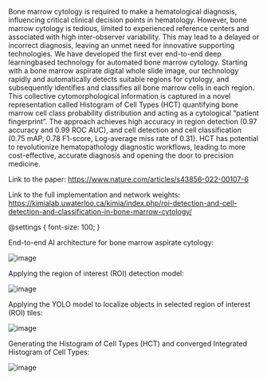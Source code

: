 

Bone marrow cytology is required to make a hematological diagnosis, influencing critical clinical decision points in hematology. However, bone marrow cytology is tedious, limited to experienced reference centers and associated with high inter-observer variability. This may lead to a delayed or incorrect diagnosis, leaving an unmet need for innovative supporting technologies. We have developed the first ever end-to-end deep learningbased technology for automated bone marrow cytology. Starting with a bone marrow aspirate digital whole slide image, our technology rapidly and automatically detects suitable regions for cytology, and subsequently identifies and classifies all bone marrow cells in each region. This collective cytomorphological information is captured in a novel representation called Histogram of Cell Types (HCT) quantifying bone marrow cell class probability distribution and acting as a cytological “patient fingerprint”. The approach achieves high accuracy in region detection (0.97 accuracy and 0.99 ROC AUC), and cell detection and cell classification (0.75 mAP, 0.78 F1-score, Log-average miss rate of 0.31). HCT has potential to revolutionize hematopathology diagnostic workflows, leading to more cost-effective, accurate diagnosis and opening the door to precision medicine.

Link to the paper: https://www.nature.com/articles/s43856-022-00107-6

Link to the full implementation and network weights: https://kimialab.uwaterloo.ca/kimia/index.php/roi-detection-and-cell-detection-and-classification-in-bone-marrow-cytology/

@settings {
  font-size: 100;
}

End-to-end AI architecture for bone marrow aspirate cytology:

![image](https://user-images.githubusercontent.com/36484259/191070810-e357ccd2-b80b-4392-b083-13b2b5fc88c6.png)

Applying the region of interest (ROI) detection model:

![image](https://user-images.githubusercontent.com/36484259/191071324-ccb438a1-f212-4f47-841c-15745c5b4b7f.png)

Applying the YOLO model to localize objects in selected region of interest (ROI) tiles:

![image](https://user-images.githubusercontent.com/36484259/191071382-e71b5483-b37c-4c6e-a9b3-ca8f0d3f9f80.png)

Generating the Histogram of Cell Types (HCT) and converged Integrated Histogram of Cell Types:

![image](https://user-images.githubusercontent.com/36484259/191071496-e8354b27-6967-4fc5-b80d-e5a73666917d.png)
